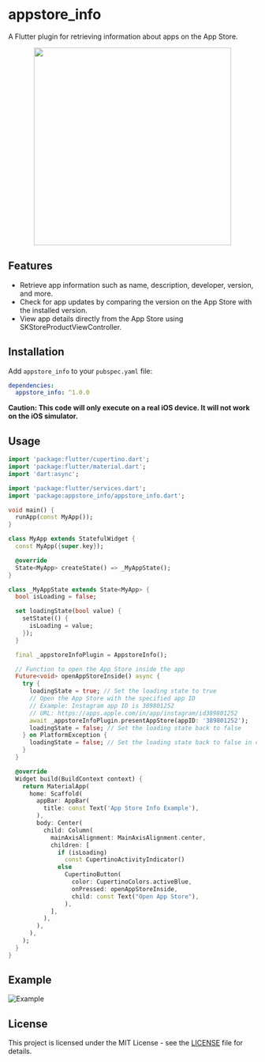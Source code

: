# appstore_info

A Flutter plugin for retrieving information about apps on the App Store.

<p align="center">
<img src="https://github.com/akshaynjarangal/appstore_info/assets/63861163/d41a15e3-c05a-41df-b4f4-76858364b577" height="400" />
</p>


## Features

- Retrieve app information such as name, description, developer, version, and more.
- Check for app updates by comparing the version on the App Store with the installed version.
- View app details directly from the App Store using SKStoreProductViewController.

## Installation

Add `appstore_info` to your `pubspec.yaml` file:

```yaml
dependencies:
  appstore_info: ^1.0.0
```
**Caution: This code will only execute on a real iOS device. It will not work on the iOS simulator.**
## Usage

```dart
import 'package:flutter/cupertino.dart';
import 'package:flutter/material.dart';
import 'dart:async';

import 'package:flutter/services.dart';
import 'package:appstore_info/appstore_info.dart';

void main() {
  runApp(const MyApp());
}

class MyApp extends StatefulWidget {
  const MyApp({super.key});

  @override
  State<MyApp> createState() => _MyAppState();
}

class _MyAppState extends State<MyApp> {
  bool isLoading = false;

  set loadingState(bool value) {
    setState(() {
      isLoading = value;
    });
  }

  final _appstoreInfoPlugin = AppstoreInfo();

  // Function to open the App Store inside the app
  Future<void> openAppStoreInside() async {
    try {
      loadingState = true; // Set the loading state to true
      // Open the App Store with the specified app ID
      // Example: Instagram app ID is 389801252
      // URL: https://apps.apple.com/in/app/instagram/id389801252
      await _appstoreInfoPlugin.presentAppStore(appID: '389801252');
      loadingState = false; // Set the loading state back to false
    } on PlatformException {
      loadingState = false; // Set the loading state back to false in case of an exception
    }
  }

  @override
  Widget build(BuildContext context) {
    return MaterialApp(
      home: Scaffold(
        appBar: AppBar(
          title: const Text('App Store Info Example'),
        ),
        body: Center(
          child: Column(
            mainAxisAlignment: MainAxisAlignment.center,
            children: [
              if (isLoading)
                const CupertinoActivityIndicator()
              else
                CupertinoButton(
                  color: CupertinoColors.activeBlue,
                  onPressed: openAppStoreInside,
                  child: const Text("Open App Store"),
                ),
            ],
          ),
        ),
      ),
    );
  }
}

```

## Example

![Example](example.gif)

## License

This project is licensed under the MIT License - see the [LICENSE](LICENSE) file for details.

